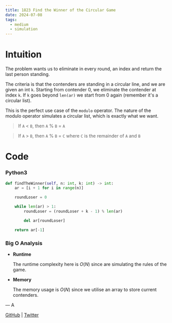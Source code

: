 ```yaml
---
title: 1823 Find the Winner of the Circular Game
date: 2024-07-08
tags:
  - medium
  - simulation
---
```


# Intuition

The problem wants us to eliminate in every round, an index and return the last person standing.

The criteria is that the contenders are standing in a circular line, and we are given an int `k`. Starting from contender 0, we eliminate the contender at index `k`. If `k` goes beyond `len(ar)` we start from 0 again (remember it's a circular list).

This is the perfect use case of the `modulo` operator. The nature of the modulo operator simulates a circular list, which is exactly what we want.

> If `A` < `B`,
> then `A` % `B` = `A`

> If `A` > `B`,
> then `A` % `B` = `C`
> where `C` is the remainder of `A` and `B`

# Code

### Python3

```python
def findTheWinner(self, n: int, k: int) -> int:
    ar = [i + 1 for i in range(n)]

    roundLoser = 0

    while len(ar) > 1:
        roundLoser = (roundLoser + k - 1) % len(ar)

        del ar[roundLoser]

    return ar[-1]
```

### Big O Analysis

- **Runtime**

  The runtime complexity here is $O(N)$ since are simulating the rules of the game.

- **Memory**

  The memory usage is $O(N)$ since we utilise an array to store current contenders.

— A

[GitHub](https://github.com/athkdev) | [Twitter](https://twitter.com/athkdev)

